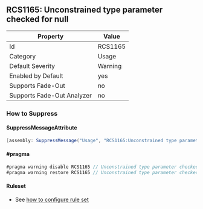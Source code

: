 ## RCS1165: Unconstrained type parameter checked for null

Property | Value
--- | --- 
Id | RCS1165
Category | Usage
Default Severity | Warning
Enabled by Default | yes
Supports Fade-Out | no
Supports Fade-Out Analyzer | no

### How to Suppress

#### SuppressMessageAttribute

```csharp
[assembly: SuppressMessage("Usage", "RCS1165:Unconstrained type parameter checked for null.", Justification = "<Pending>")]
```

#### \#pragma

```csharp
#pragma warning disable RCS1165 // Unconstrained type parameter checked for null.
#pragma warning restore RCS1165 // Unconstrained type parameter checked for null.
```

#### Ruleset

* See [how to configure rule set](../HowToConfigureAnalyzers.md)
